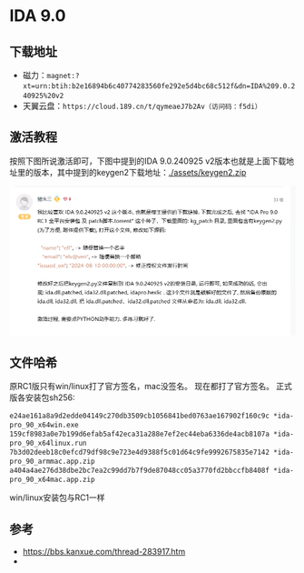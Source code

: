 # IDA 9.0

## 下载地址

- 磁力：`magnet:?xt=urn:btih:b2e16894b6c40774283560fe292e5d4bc68c512f&dn=IDA%209.0.240925%20v2`
- 天翼云盘：`https://cloud.189.cn/t/qymeaeJ7b2Av（访问码：f5di）`

## 激活教程

按照下图所说激活即可，下图中提到的IDA 9.0.240925 v2版本也就是上面下载地址里的版本，其中提到的keygen2下载地址：[./assets/keygen2.zip](./assets/keygen2.zip)

![image-20241210122721980](./readme/image-20241210122721980.png)

## 文件哈希

原RC1版只有win/linux打了官方签名，mac没签名。
现在都打了官方签名。
正式版各安装包sh256:

``` 
e24ae161a8a9d2edde04149c270db3509cb1056841bed0763ae167902f160c9c *ida-pro_90_x64win.exe
159cf8983a0e7b199d6efab5af42eca31a288e7ef2ec44eba6336de4acb8107a *ida-pro_90_x64linux.run
7b3d02deeb18c0efcd79df98c9e723e4d9388f5c01d64c9fe9992675835e7142 *ida-pro_90_armmac.app.zip
a404a4ae276d38dbe2bc7ea2c99dd7b7f9de87048cc05a3770fd2bbccfb8408f *ida-pro_90_x64mac.app.zip
```

win/linux安装包与RC1一样







## 参考

- https://bbs.kanxue.com/thread-283917.htm
- 